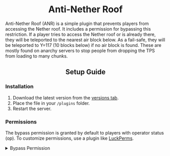 # <center>Anti-Nether Roof</center>

Anti-Nether Roof (ANR) is a simple plugin that prevents players from accessing the Nether roof. It includes a permission for bypassing this restriction. If a player tries to access the Nether roof or is already there, they will be teleported to the nearest air block below. As a fail-safe, they will be teleported to Y=117 (10 blocks below) if no air block is found. These are mostly found on anarchy servers to stop people from dropping the TPS from loading to many chunks.

## <center>Setup Guide</center>

### Installation

1. Download the latest version from the [versions tab](https://modrinth.com/plugin/anti-nether-roof/versions/).
2. Place the file in your `/plugins` folder.
3. Restart the server.

### Permissions

The bypass permission is granted by default to players with operator status (op). To customize permissions, use a plugin like [LuckPerms](https://luckperms.net/).

<details>
<summary>Bypass Permission</summary>

**Permission**: `anr.bypass`  
**Description**: Allows a player to bypass Nether roof teleportation.  
**Default**: op

</details>
